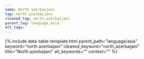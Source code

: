 ```yaml
---
name: North azerbaijani
tag: north azerbaijani
cleaned_tag: north_azerbaijani
parent_tag: language_asia
alt_tags: 
---
```


{% include data-table-template.html 
  parent_path="language/asia" 
  keyword="north azerbaijani" 
  cleaned_keyword="north_azerbaijani" 
  title="North azerbaijani"
  alt_keywords=""
  context=""
%}

